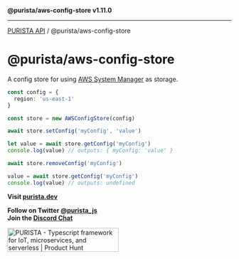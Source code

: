 **@purista/aws-config-store v1.11.0**

***

[PURISTA API](../../packages.md) / @purista/aws-config-store

# @purista/aws-config-store

A config store for using [AWS System Manager](https://aws.amazon.com/systems-manager) as storage.  

```typescript
const config = {
  region: 'us-east-1'
}

const store = new AWSConfigStore(config)

await store.setConfig('myConfig', 'value')

let value = await store.getConfig('myConfig')
console.log(value) // outputs: { myConfig: 'value' }

await store.removeConfig('myConfig')

value = await store.getConfig('myConfig')
console.log(value) // outputs: undefined

```

**Visit [purista.dev](https://purista.dev)**

**Follow on Twitter [@purista_js](https://twitter.com/purista_js)**  
**Join the [Discord Chat](https://discord.gg/9feaUm3H2v)**

<a href="https://www.producthunt.com/posts/purista?utm_source=badge-featured&utm_medium=badge&utm_souce=badge-purista" target="_blank"><img src="https://api.producthunt.com/widgets/embed-image/v1/featured.svg?post_id=386519&theme=light" alt="PURISTA - Typescript&#0032;framework&#0032;for&#0032;IoT&#0044;&#0032;microservices&#0044;&#0032;and&#0032;serverless | Product Hunt" style="width: 250px; height: 54px;" width="250" height="54" /></a>
